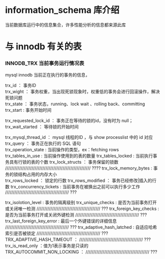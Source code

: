 # information_schema 库介绍

  当前数据库运行中的信息集合，许多性能分析的信息都来源此库



# 与 innodb 有关的表

  
### INNODB_TRX 当前事务运行情况表

  mysql innodb 当前正在执行的事务的信息，

  trx_id     ：  事务ID  
  trx_wight  ：  事务权重，当出现死锁现象时，权重低的事务会进行回滚操作，解决死锁问题  
  trx_state  ：  事务状态，running、lock wait 、rolling back、committing  
  trx_start  :   事务开始时间  
  <!-- 锁 -->
  trx_requested_lock_id   ： 事务正在等待的锁的id，没有时为 null；
  trx_wait_started        ： 等待锁的开始时间

  <!--  -->
  trx_mysql_thread_id     ： mysql 线程的ID ，与 show processlist 中的 id 对应
  trx_query               ： 事务正在执行的 SQL 语句  
  trx_operation_state     :  当前操作的类型，ex：fetching rows   
  trx_tables_in_use       :  当前操作使用到的表的数量
  trx_tables_locked       :  当前执行事务具有行锁的表的个数
  trx_lock_structs        ： 事务保留的锁数      /////////////////////////////////////////////////////// ????
  trx_lock_memory_bytes   :  事务的锁结构占用的内存大小  
  trx_rows_locked         ： 锁定的行数
  trx_rows_modified       ： 事务已经修改|插入的行数
  trx_concurrency_tickets :  当前事务在被换出之前可以执行多少工作  ///////////////////////////////////////// ???

  <!--  -->
  trx_isolotion_level     :  事务的隔离级别
  trx_unique_checks       :  是否为当前事务打开或关闭唯一检测     ///////////////////////////////////////// ???
  trx_foreign_key_checks  :  是否为当前事务打开或关闭外键检测     ///////////////////////////////////////// ???
  trx_last_foreign_key_error : 最后一个外键错误的详细信息         ///////////////////////////////////////// ???
  trx_adaptive_hash_latched  : 自适应哈希索引是否被锁定           ///////////////////////////////////////// ???
  TRX_ADAPTIVE_HASH_TIMEOUT  ：                               ///////////////////////////////////////// ???
  trx_is_read_only           ：值为1表示事务是只读的
  TRX_AUTOCOMMIT_NON_LOCKING ：                                ///////////////////////////////////////// ???































